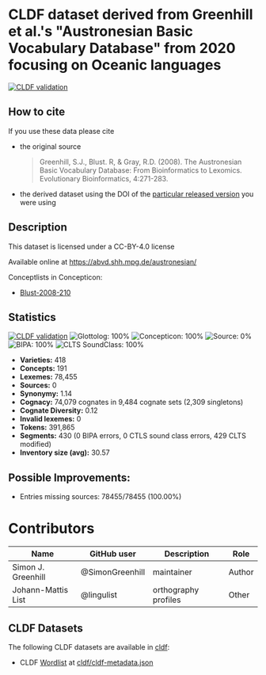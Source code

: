 # CLDF dataset derived from Greenhill et al.'s "Austronesian Basic Vocabulary Database" from 2020 focusing on Oceanic languages

[![CLDF validation](https://github.com/SimonGreenhill/abvd_oceanic/workflows/CLDF-validation/badge.svg)](https://github.com/SimonGreenhill/abvd_oceanic/actions?query=workflow%3ACLDF-validation)

## How to cite

If you use these data please cite
- the original source
  > Greenhill, S.J., Blust. R, & Gray, R.D. (2008). The Austronesian Basic Vocabulary Database: From Bioinformatics to Lexomics. Evolutionary Bioinformatics, 4:271-283.
- the derived dataset using the DOI of the [particular released version](../../releases/) you were using

## Description


This dataset is licensed under a CC-BY-4.0 license

Available online at https://abvd.shh.mpg.de/austronesian/


Conceptlists in Concepticon:
- [Blust-2008-210](https://concepticon.clld.org/contributions/Blust-2008-210)
## Statistics


[![CLDF validation](https://github.com/SimonGreenhill/abvd_oceanic/workflows/CLDF-validation/badge.svg)](https://github.com/SimonGreenhill/abvd_oceanic/actions?query=workflow%3ACLDF-validation)
![Glottolog: 100%](https://img.shields.io/badge/Glottolog-100%25-brightgreen.svg "Glottolog: 100%")
![Concepticon: 100%](https://img.shields.io/badge/Concepticon-100%25-brightgreen.svg "Concepticon: 100%")
![Source: 0%](https://img.shields.io/badge/Source-0%25-red.svg "Source: 0%")
![BIPA: 100%](https://img.shields.io/badge/BIPA-100%25-brightgreen.svg "BIPA: 100%")
![CLTS SoundClass: 100%](https://img.shields.io/badge/CLTS%20SoundClass-100%25-brightgreen.svg "CLTS SoundClass: 100%")

- **Varieties:** 418
- **Concepts:** 191
- **Lexemes:** 78,455
- **Sources:** 0
- **Synonymy:** 1.14
- **Cognacy:** 74,079 cognates in 9,484 cognate sets (2,309 singletons)
- **Cognate Diversity:** 0.12
- **Invalid lexemes:** 0
- **Tokens:** 391,865
- **Segments:** 430 (0 BIPA errors, 0 CTLS sound class errors, 429 CLTS modified)
- **Inventory size (avg):** 30.57

## Possible Improvements:



- Entries missing sources: 78455/78455 (100.00%)

# Contributors

Name               | GitHub user     | Description                          | Role
---                | ---             | ---                                  | ---
Simon J. Greenhill | @SimonGreenhill | maintainer                           | Author
Johann-Mattis List | @lingulist  | orthography profiles | Other




## CLDF Datasets

The following CLDF datasets are available in [cldf](cldf):

- CLDF [Wordlist](https://github.com/cldf/cldf/tree/master/modules/Wordlist) at [cldf/cldf-metadata.json](cldf/cldf-metadata.json)